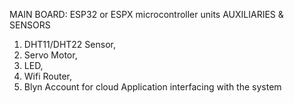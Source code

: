 MAIN BOARD: ESP32 or ESPX microcontroller units
AUXILIARIES & SENSORS
1. DHT11/DHT22 Sensor,
2.  Servo Motor,
3.   LED,
4.   Wifi Router,
5. Blyn Account for cloud Application interfacing with the system
